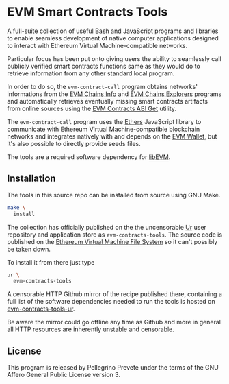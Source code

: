 [comment]: <> (SPDX-License-Identifier: AGPL-3.0)

[comment]: <> (-------------------------------------------------------------)
[comment]: <> (Copyright © 2024, 2025  Pellegrino Prevete)
[comment]: <> (All rights reserved)
[comment]: <> (-------------------------------------------------------------)

[comment]: <> (This program is free software: you can redistribute)
[comment]: <> (it and/or modify it under the terms of the GNU Affero)
[comment]: <> (General Public License as published by the Free)
[comment]: <> (Software Foundation, either version 3 of the License.)

[comment]: <> (This program is distributed in the hope that it will be useful,)
[comment]: <> (but WITHOUT ANY WARRANTY; without even the implied warranty of)
[comment]: <> (MERCHANTABILITY or FITNESS FOR A PARTICULAR PURPOSE. See the)
[comment]: <> (GNU Affero General Public License for more details.)

[comment]: <> (You should have received a copy of the GNU Affero General Public)
[comment]: <> (License along with this program.)
[comment]: <> (If not, see <https://www.gnu.org/licenses/>.)

# EVM Smart Contracts Tools

A full-suite collection of useful Bash and JavaScript
programs and libraries to enable seamless development
of native computer applications designed to interact
with Ethereum Virtual Machine-compatible networks. 

Particular focus has been put onto giving users the ability
to seamlessly call publicly verified smart contracts functions
same as they would do to retrieve information from any other standard
local program.

In order to do so, the `evm-contract-call` program obtains networks'
informations from the
[EVM Chains Info](
  https://github.com/themartiancompany/evm-chains-info)
and 
[EVM Chains Explorers](
  https://github.com/themartiancompany/evm-chains-explorers)
programs and automatically retrieves eventually missing smart
contracts artifacts from online sources using the
[EVM Contracts ABI Get](
  https://github.com/themartiancompany/evm-contracts-abi-get)
utility.

The `evm-contract-call` program uses the 
[Ethers](
  https://github.com/ethers-io/ethers.js)
JavaScript library to
communicate with Ethereum Virtual Machine-compatible
blockchain networks and integrates natively with
and depends on the
[EVM Wallet](
  https://github.com/themartiancompany/evm-wallet),
but it's also possible to directly provide seeds files.

The tools are a required software dependency for
[libEVM](
  https://github.com/themartiancompany/libevm).

## Installation

The tools in this source repo
can be installed from source using GNU Make.

```bash
make \
  install
```

The collection has officially published on the
the uncensorable
[Ur](
  https://github.com/themartiancompany/ur)
user repository and application store as
`evm-contracts-tools`.
The source code is published on the
[Ethereum Virtual Machine File System](
  https://github.com/themartiancompany/evmfs)
so it can't possibly be taken down.

To install it from there just type

```bash
ur \
  evm-contracts-tools
```

A censorable HTTP Github mirror of the recipe published there,
containing a full list of the software dependencies needed to run the
tools is hosted on
[evm-contracts-tools-ur](
  https://github.com/themartiancompany/evm-contracts-tools-ur).

Be aware the mirror could go offline any time as Github and more
in general all HTTP resources are inherently unstable and censorable.

## License

This program is released by Pellegrino Prevete under the terms
of the GNU Affero General Public License version 3.
